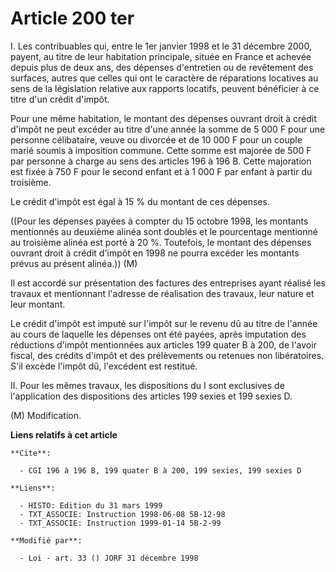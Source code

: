 # Article 200 ter

I. Les contribuables qui, entre le 1er janvier 1998 et le 31 décembre 2000, payent, au titre de leur habitation principale,
située en France et achevée depuis plus de deux ans, des dépenses d'entretien ou de revêtement des surfaces, autres que
celles qui ont le caractère de réparations locatives au sens de la législation relative aux rapports locatifs, peuvent
bénéficier à ce titre d'un crédit d'impôt.

Pour une même habitation, le montant des dépenses ouvrant droit à crédit d'impôt ne peut excéder au titre d'une année la
somme de 5 000 F pour une personne célibataire, veuve ou divorcée et de 10 000 F pour un couple marié soumis à imposition
commune. Cette somme est majorée de 500 F par personne à charge au sens des articles 196 à 196 B. Cette majoration est fixée
à 750 F pour le second enfant et à 1 000 F par enfant à partir du troisième.

Le crédit d'impôt est égal à 15 % du montant de ces dépenses.

((Pour les dépenses payées à compter du 15 octobre 1998, les montants mentionnés au deuxième alinéa sont doublés et le
pourcentage mentionné au troisième alinéa est porté à 20 %. Toutefois, le montant des dépenses ouvrant droit à crédit d'impôt
en 1998 ne pourra excéder les montants prévus au présent alinéa.)) (M)

Il est accordé sur présentation des factures des entreprises ayant réalisé les travaux et mentionnant l'adresse de
réalisation des travaux, leur nature et leur montant.

Le crédit d'impôt est imputé sur l'impôt sur le revenu dû au titre de l'année au cours de laquelle les dépenses ont été
payées, après imputation des réductions d'impôt mentionnées aux articles 199 quater B à 200, de l'avoir fiscal, des crédits
d'impôt et des prélèvements ou retenues non libératoires. S'il excède l'impôt dû, l'excédent est restitué.

II. Pour les mêmes travaux, les dispositions du I sont exclusives de l'application des dispositions des articles 199 sexies
et 199 sexies D.

(M) Modification.

**Liens relatifs à cet article**

	**Cite**:

	  - CGI 196 à 196 B, 199 quater B à 200, 199 sexies, 199 sexies D

	**Liens**:

	  - HISTO: Edition du 31 mars 1999
	  - TXT_ASSOCIE: Instruction 1998-06-08 5B-12-98
	  - TXT_ASSOCIE: Instruction 1999-01-14 5B-2-99

	**Modifié par**:

	  - Loi - art. 33 () JORF 31 décembre 1998
